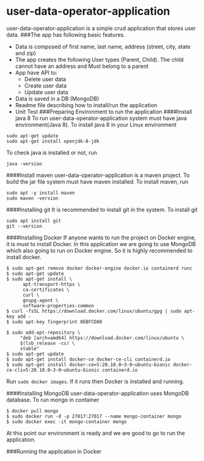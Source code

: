 # user-data-operator-application
user-data-operator-application is a simple crud application that stores user data. 
###The app has following basic features.
- Data is composed of first name, last name, address (street, city, state and zip)
- The app creates the following User types (Parent, Child). The child cannot have an address and Must belong to a parent
- App have API to:
	- Delete user data
	- Create user data
	- Update user data
- Data is saved in a DB (MongoDB)
- Readme file describing how to install/run the application
- Unit Test
###Preparing Environment to run the application
####Install java 8
To run user-data-operator-application system must have java environment(Java 8). To install java 8 in your Linux environment
```
sudo apt-get update
sudo apt-get install openjdk-8-jdk
``` 
To check java is installed or not, run
```
java -version
```
####Install maven
user-data-operator-application is a maven project. To build the jar file system must have maven installed. To install maven, run
```$xslt
sudo apt -y install maven
sudo maven -version
``` 
####Installing git
It is recommended to install git in the system. To install git
```$xslt
sudo apt install git
git --version
``` 
####Installing Docker
If anyone wants to run the project on Docker engine, it is must to install Docker. In this application we are going to use MongoDB which also going to run on Docker engine. So it is highly recommended to install docker.
```$xslt
$ sudo apt-get remove docker docker-engine docker.io containerd runc
$ sudo apt-get update
$ sudo apt-get install \
      apt-transport-https \
      ca-certificates \
      curl \
      gnupg-agent \
      software-properties-common
$ curl -fsSL https://download.docker.com/linux/ubuntu/gpg | sudo apt-key add -
$ sudo apt-key fingerprint 0EBFCD88

$ sudo add-apt-repository \
     "deb [arch=amd64] https://download.docker.com/linux/ubuntu \
     $(lsb_release -cs) \
     stable"
$ sudo apt-get update
$ sudo apt-get install docker-ce docker-ce-cli containerd.io
$ sudo apt-get install docker-ce=5:20.10.0~3-0~ubuntu-bionic docker-ce-cli=5:20.10.0~3-0~ubuntu-bionic containerd.io
```
Run ```sudo docker images```. If it runs then Docker is installed and running.

####Installing MongoDB
user-data-operator-application uses MongoDB database. To run mongo in container
```$xslt
$ docker pull mongo
$ sudo docker run -d -p 27017:27017 --name mongo-container mongo
$ sudo docker exec -it mongo-container mongo
```
At this point our environment is ready and we are good to go to run the application.

###Running the application in Docker